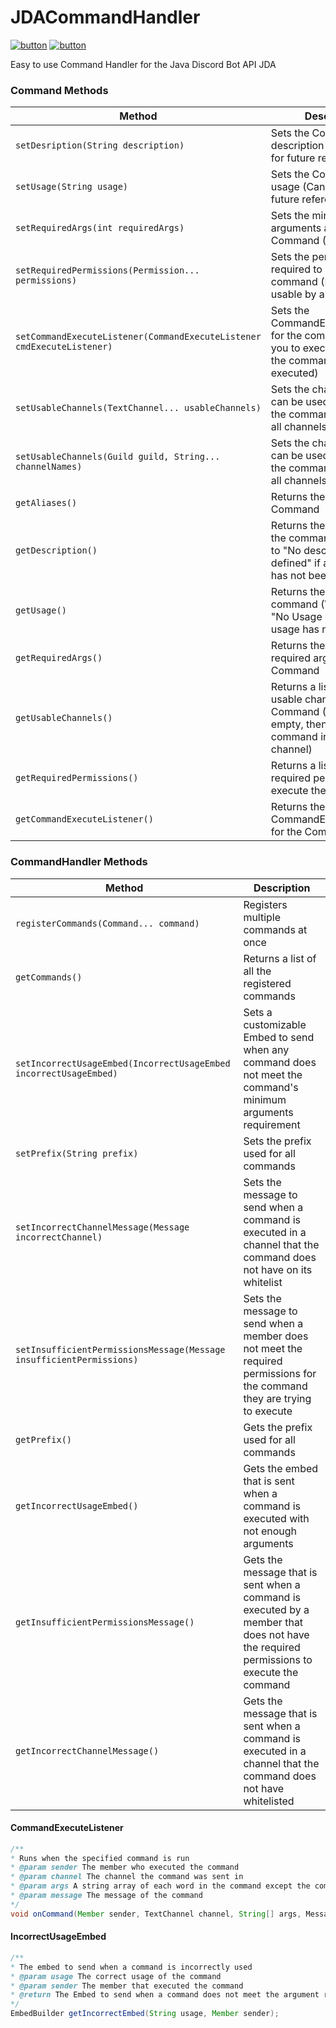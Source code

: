 # JDACommandHandler
[![button](https://img.shields.io/badge/Download-v1.1.0-blue.svg)](https://github.com/DeDose1/JDACommandHandler/releases) [![button](https://i.imgur.com/xkoDb8b.png)](https://www.youtube.com/watch?v=fDDtC3AiGVc)

Easy to use Command Handler for the Java Discord Bot API JDA

### Command Methods

| Method  | Description |
| ------------- | ------------- |
| `setDesription(String description)`  | Sets the Command's description (Can be used for future reference)  |
| `setUsage(String usage)`  | Sets the Command's usage (Can be used for future reference)  |
| `setRequiredArgs(int requiredArgs)`  | Sets the minimum arguments allowed for the Command (Defaults to 0)  |
| `setRequiredPermissions(Permission... permissions)`  | Sets the permissions required to execute the command (Defaults to usable by anyone)  |
| `setCommandExecuteListener(CommandExecuteListener cmdExecuteListener)`  | Sets the CommandExecuteListener for the command (Allows you to execute code when the command is executed)  |
| `setUsableChannels(TextChannel... usableChannels)`  | Sets the channels that can be used to execute the command (Defaults to all channels)  |
| `setUsableChannels(Guild guild, String... channelNames)`  | Sets the channels that can be used to execute the command (Defaults to all channels)  |
| `getAliases()`  | Returns the aliasesof the Command  |
| `getDescription()`  | Returns the Description of the command (Will default to "No description defined" if a description has not been set)  |
| `getUsage()`  | Returns the Usage of the command (Will default to "No Usage defined" if a usage has not been set  |
| `getRequiredArgs()`  | Returns the minimum required arguments of the Command  |
| `getUsableChannels()`  | Returns a list of the usable channels for the Command (If the List is empty, then it allows the command in every channel)  |
| `getRequiredPermissions()`  | Returns a list of the required permissions to execute the command  |
| `getCommandExecuteListener()`  | Returns the CommandExecuteListener for the Command  |

### CommandHandler Methods

| Method  | Description |
| ------------- | ------------- |
| `registerCommands(Command... command)`  | Registers multiple commands at once  |
| `getCommands()`  | Returns a list of all the registered commands  |
| `setIncorrectUsageEmbed(IncorrectUsageEmbed incorrectUsageEmbed)`  | Sets a customizable Embed to send when any command does not meet the command's minimum arguments requirement  |
| `setPrefix(String prefix)`  | Sets the prefix used for all commands  |
| `setIncorrectChannelMessage(Message incorrectChannel)`  | Sets the message to send when a command is executed in a channel that the command does not have on its whitelist  |
| `setInsufficientPermissionsMessage(Message insufficientPermissions)`  | Sets the message to send when a member does not meet the required permissions for the command they are trying to execute  |
| `getPrefix()`  | Gets the prefix used for all commands  |
| `getIncorrectUsageEmbed()`  | Gets the embed that is sent when a command is executed with not enough arguments  |
| `getInsufficientPermissionsMessage()`  | Gets the message that is sent when a command is executed by a member that does not have the required permissions to execute the command  |
| `getIncorrectChannelMessage()`  | Gets the message that is sent when a command is executed in a channel that the command does not have whitelisted  |

#### CommandExecuteListener

```java
/**
* Runs when the specified command is run
* @param sender The member who executed the command
* @param channel The channel the command was sent in
* @param args A string array of each word in the command except the command itself
* @param message The message of the command
*/
void onCommand(Member sender, TextChannel channel, String[] args, Message message);
```

#### IncorrectUsageEmbed

```java
/**
* The embed to send when a command is incorrectly used
* @param usage The correct usage of the command
* @param sender The member that executed the command
* @return The Embed to send when a command does not meet the argument requirements
*/
EmbedBuilder getIncorrectEmbed(String usage, Member sender);
```
